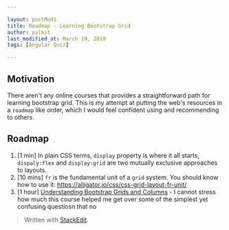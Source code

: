 ```yaml
---

layout: postMod1
title: Roadmap - Learning Bootstrap Grid
author: pulkit
last_modified_at: March 19, 2019
tags: [Angular Quiz]

---
```


## Motivation 

There aren't any online courses that provides a straightforward path for learning bootstrap grid. This is my attempt at putting the web's resources in a `roadmap` like order, which I would feel confident using and recommending to others.

## Roadmap

1. [1 min] In plain CSS terms, `display` property is where it all starts, `dispaly:flex` and `display:grid` are two mutually exclusive approaches to layouts.
2. [10 mins] `fr` is the fundamental unit of a `grid` system. You should know how to use it: https://alligator.io/css/css-grid-layout-fr-unit/
3. [1 hour] [Understanding Bootstrap Grids and Columns](https://www.udemy.com/share/100p1oBEcceVpQ/) - I cannot stress how much this course helped me get over some of the simplest yet confusing questiosn that no
> Written with [StackEdit](https://stackedit.io/).
<!--stackedit_data:
eyJoaXN0b3J5IjpbLTEwOTE2OTg1MTEsLTQwNjMxMDUwN119
-->